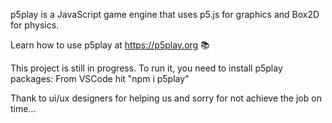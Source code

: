 p5play is a JavaScript game engine that uses p5.js for graphics and Box2D for physics.

Learn how to use p5play at https://p5play.org 📚

This project is still in progress.
To run it, you need to install p5play packages:
From VSCode hit "npm i p5play"

Thank to ui/ux designers for helping us and sorry for not achieve the job on time...
